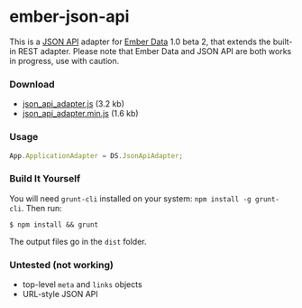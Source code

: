 # ember-json-api

This is a [JSON API](http://jsonapi.org) adapter for [Ember Data](http://github.com/emberjs/data) 1.0 beta 2, that extends the built-in REST adapter. Please note that Ember Data and JSON API are both works in progress, use with caution.

### Download
- [json_api_adapter.js](http://raw.github.com/daliwali/ember-json-api/master/dist/json_api_adapter.js) (3.2 kb)
- [json_api_adapter.min.js](http://raw.github.com/daliwali/ember-json-api/master/dist/json_api_adapter.min.js) (1.6 kb)

### Usage
```javascript
App.ApplicationAdapter = DS.JsonApiAdapter;
```

### Build It Yourself

You will need `grunt-cli` installed on your system: `npm install -g grunt-cli`. Then run:

```
$ npm install && grunt
```

The output files go in the `dist` folder.

### Untested (not working)
- top-level `meta` and `links` objects
- URL-style JSON API
